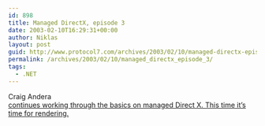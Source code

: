 ```yaml
---
id: 898
title: Managed DirectX, episode 3
date: 2003-02-10T16:29:31+00:00
author: Niklas
layout: post
guid: http://www.protocol7.com/archives/2003/02/10/managed-directx-episode-3/
permalink: /archives/2003/02/10/managed_directx_episode_3/
tags:
  - .NET
---
```

<div class='microid-72e5938261961944d7963621f19724600783e385'>
  <p>
    Craig Andera<br /> <a href="http://staff.develop.com/candera/weblog/stories/2003/02/02/managedDirect3dRenderingBasics.html">continues working through the basics on managed Direct X. This time it&#8217;s time for rendering.</a>
  </p>
</div>